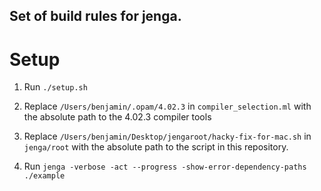 Set of build rules for jenga.
---

# Setup

1) Run `./setup.sh`

2) Replace `/Users/benjamin/.opam/4.02.3` in `compiler_selection.ml` with the absolute path to the 4.02.3 compiler tools

3) Replace `/Users/benjamin/Desktop/jengaroot/hacky-fix-for-mac.sh` in `jenga/root` with the absolute path to the script in this repository.

4) Run `jenga -verbose -act --progress -show-error-dependency-paths ./example`
